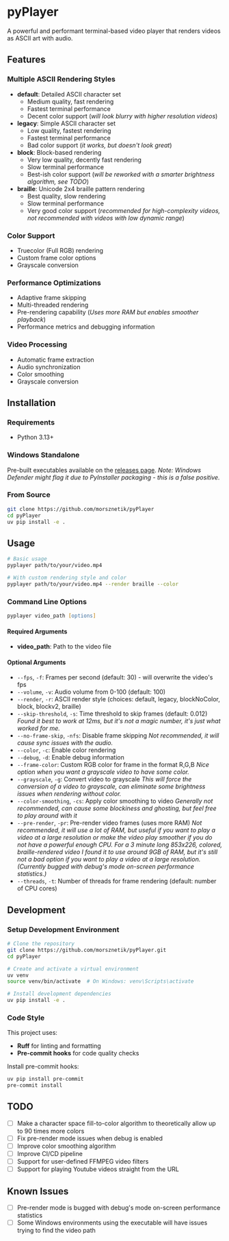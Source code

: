 # pyPlayer

A powerful and performant terminal-based video player that renders videos as ASCII art with audio.

## Features

### Multiple ASCII Rendering Styles
- **default**: Detailed ASCII character set
  - Medium quality, fast rendering
  - Fastest terminal performance
  - Decent color support (*will look blurry with higher resolution videos*)
- **legacy**: Simple ASCII character set
  - Low quality, fastest rendering
  - Fastest terminal performance
  - Bad color support (*it works, but doesn't look great*)
- **block**: Block-based rendering
  - Very low quality, decently fast rendering
  - Slow terminal performance
  - Best-ish color support (*will be reworked with a smarter brightness algorithm, see TODO*)
- **braille**: Unicode 2x4 braille pattern rendering
  - Best quality, slow rendering
  - Slow terminal performance
  - Very good color support (*recommended for high-complexity videos, not recommended with videos with low dynamic range*)

### Color Support
- Truecolor (Full RGB) rendering
- Custom frame color options
- Grayscale conversion

### Performance Optimizations
- Adaptive frame skipping
- Multi-threaded rendering
- Pre-rendering capability (*Uses more RAM but enables smoother playback*)
- Performance metrics and debugging information

### Video Processing
- Automatic frame extraction
- Audio synchronization
- Color smoothing
- Grayscale conversion

## Installation

### Requirements
- Python 3.13+

### Windows Standalone
Pre-built executables available on the [releases page](https://github.com/morsznetik/pyPlayer/releases).
*Note: Windows Defender might flag it due to PyInstaller packaging - this is a false positive.*

### From Source

```zsh
git clone https://github.com/morsznetik/pyPlayer
cd pyPlayer
uv pip install -e .
```

## Usage

```zsh
# Basic usage
pyplayer path/to/your/video.mp4

# With custom rendering style and color
pyplayer path/to/your/video.mp4 --render braille --color
```

### Command Line Options

```zsh
pyplayer video_path [options]
```

#### Required Arguments
- **video_path**: Path to the video file

#### Optional Arguments
- `--fps`, `-f`: Frames per second (default: 30) - will overwrite the video's fps
- `--volume`, `-v`: Audio volume from 0-100 (default: 100)
- `--render`, `-r`: ASCII render style (choices: default, legacy, blockNoColor, block, blockv2, braille)
- `--skip-threshold`, `-s`: Time threshold to skip frames (default: 0.012)
  *Found it best to work at 12ms, but it's not a magic number, it's just what worked for me.*
- `--no-frame-skip`, `-nfs`: Disable frame skipping
  *Not recommended, it will cause sync issues with the audio.*
- `--color`, `-c`: Enable color rendering
- `--debug`, `-d`: Enable debug information
- `--frame-color`: Custom RGB color for frame in the format R,G,B
  *Nice option when you want a grayscale video to have some color.*
- `--grayscale`, `-g`: Convert video to grayscale
  *This will force the conversion of a video to grayscale, can eliminate some brightness issues when rendering without color.*
- `--color-smoothing`, `-cs`: Apply color smoothing to video
  *Generally not recommended, can cause some blockiness and ghosting, but feel free to play around with it*
- `--pre-render`, `-pr`: Pre-render video frames (uses more RAM)
  *Not recommended, it will use a lot of RAM, but useful if you want to play a video at a large resolution or make the video play smoother if you do not have a powerful enough CPU. For a 3 minute long 853x226, colored, braille-rendered video I found it to use around 9GB of RAM, but it's still not a bad option if you want to play a video at a large resolution. (Currently bugged with debug's mode on-screen performance statistics.)*
- `--threads`, `-t`: Number of threads for frame rendering (default: number of CPU cores)

## Development

### Setup Development Environment

```zsh
# Clone the repository
git clone https://github.com/morsznetik/pyPlayer.git
cd pyPlayer

# Create and activate a virtual environment
uv venv
source venv/bin/activate  # On Windows: venv\Scripts\activate

# Install development dependencies
uv pip install -e .
```

### Code Style

This project uses:
- **Ruff** for linting and formatting
- **Pre-commit hooks** for code quality checks

Install pre-commit hooks:

```zsh
uv pip install pre-commit
pre-commit install
```

## TODO
- [ ] Make a character space fill-to-color algorithm to theoretically allow up to 90 times more colors
- [ ] Fix pre-render mode issues when debug is enabled
- [ ] Improve color smoothing algorithm
- [ ] Improve CI/CD pipeline
- [ ] Support for user-defined FFMPEG video filters
- [ ] Support for playing Youtube videos straight from the URL

## Known Issues
- [ ] Pre-render mode is bugged with debug's mode on-screen performance statistics
- [ ] Some Windows environments using the executable will have issues trying to find the video path
